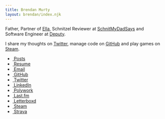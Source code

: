 ```yaml
---
title: Brendan Murty
layout: brendan/index.njk
---
```


Father, Partner of [Ella](http://ellacondon.com/),
Schnitzel Reviewer at [SchnitMyDadSays](http://schnitmydadsays.com/) and
Software Engineer at [Deputy](https://www.deputy.com/).

I share my thoughts on [Twitter](https://twitter.com/brendanmurty),
manage code on [GitHub](https://github.com/brendanmurty?tab=repositories)
and play games on [Steam](http://steamcommunity.com/id/brendanmurty).

<ul class="listing social">
    <li>
        <a href="/brendan/posts" title="View my Posts">
            <img alt="" class="svg" src="/svg/file-alt.svg">
            <span>Posts</span>
        </a>
    </li>
    <li>
        <a href="/brendan/resume" title="View my Resume">
            <img alt="" class="svg" src="/svg/briefcase.svg">
            <span>Resume</span>
        </a>
    </li>
    <li>
        <a href="mailto:b@murty.io" title="Send me an email at b@murty.io">
            <img alt="" class="svg" src="/svg/envelope.svg">
            <span>Email</span>
        </a>
    </li>
    <li>
        <a href="https://github.com/brendanmurty" title="View my code repositories on GitHub">
            <img alt="" class="svg" src="/svg/github.svg">
            <span>GitHub</span>
        </a>
    </li>
    <li>
        <a href="https://twitter.com/brendanmurty" title="View my Twitter profile">
            <img alt="" class="svg" src="/svg/twitter.svg">
            <span>Twitter</span>
        </a>
    </li>
    <li>
        <a href="https://www.linkedin.com/in/brendanmurty/" title="View my LinkedIn profile">
            <img alt="" class="svg" src="/svg/linkedin.svg">
            <span>LinkedIn</span>
        </a>
    </li>
    <li>
        <a href="https://www.polywork.com/brendanmurty" title="View my Polywork profile">
            <img alt="" class="svg" src="/svg/user-tie-solid.svg">
            <span>Polywork</span>
        </a>
    </li>
    <li>
        <a href="https://www.last.fm/user/brendanmurty" title="Review my favourite music">
            <img alt="" class="svg" src="/svg/lastfm-square-brands.svg">
            <span>Last.fm</span>
        </a>
    </li>
    <li>
        <a href="https://letterboxd.com/brendanmurty/" title="Review my favourite movies">
            <img alt="" class="svg" src="/svg/film-solid.svg">
            <span>Letterboxd</span>
        </a>
    </li>
    <li>
        <a href="https://steamcommunity.com/id/brendanmurty" title="Join me in a game on Steam">
            <img alt="" class="svg" src="/svg/steam.svg">
            <span>Steam</span>
        </a>
    </li>
    <li>
        <a href="https://www.strava.com/athletes/83769199" title="View my exercise statistics">
            <img alt="" class="svg" src="/svg/bicycle-regular.svg">
            <span>Strava</span>
        </a>
    </li>
</ul>